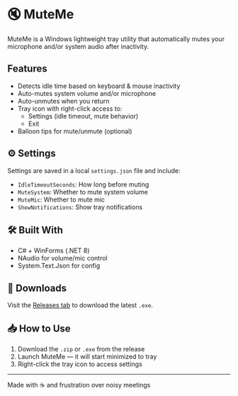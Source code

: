 # 🔇 MuteMe

MuteMe is a Windows lightweight tray utility that automatically mutes your microphone and/or system audio after inactivity.

##  Features

- Detects idle time based on keyboard & mouse inactivity
- Auto-mutes system volume and/or microphone
- Auto-unmutes when you return
- Tray icon with right-click access to:
  - Settings (idle timeout, mute behavior)
  - Exit
- Balloon tips for mute/unmute (optional)

## ⚙️ Settings

Settings are saved in a local `settings.json` file and include:

- `IdleTimeoutSeconds`: How long before muting
- `MuteSystem`: Whether to mute system volume
- `MuteMic`: Whether to mute mic
- `ShowNotifications`: Show tray notifications

## 🛠 Built With

- C# + WinForms (.NET 8)
- NAudio for volume/mic control
- System.Text.Json for config

## 🚀 Downloads

Visit the [Releases tab](https://github.com/Zxrri/MuteMe/releases) to download the latest `.exe`.

## 📥 How to Use

1. Download the `.zip` or `.exe` from the release
2. Launch MuteMe — it will start minimized to tray
3. Right-click the tray icon to access settings

---

Made with ☕ and frustration over noisy meetings
